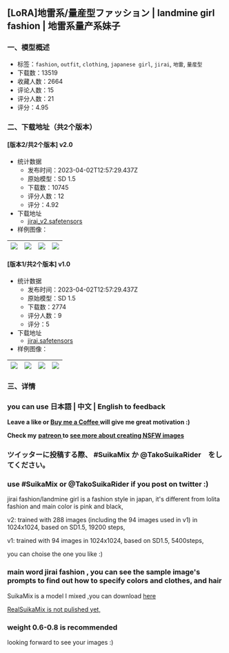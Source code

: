 ## [LoRA]地雷系/量産型ファッション | landmine girl fashion | 地雷系量产系妹子
### 一、模型概述

- 标签：`fashion`, `outfit`, `clothing`, `japanese girl`, `jirai`, `地雷`, `量産型`
- 下载数：13519
- 收藏人数：2664
- 评论人数：15
- 评分人数：21
- 评分：4.95

### 二、下载地址（共2个版本）

#### [版本2/共2个版本] v2.0

- 统计数据
  - 发布时间：2023-04-02T12:57:29.437Z
  - 原始模型：SD 1.5
  - 下载数：10745
  - 评分人数：12
  - 评分：4.92
- 下载地址
  - [jirai_v2.safetensors](https://civitai.com/api/download/models/33010)
- 样例图像：

| <img src="https://image.civitai.com/xG1nkqKTMzGDvpLrqFT7WA/caf36a4a-b235-457a-d1cd-12c93a636a00/width=450/376057.jpeg" /> | <img src="https://image.civitai.com/xG1nkqKTMzGDvpLrqFT7WA/df1a028c-49a0-411a-3dc5-0b9a0305b900/width=450/376040.jpeg" /> | <img src="https://image.civitai.com/xG1nkqKTMzGDvpLrqFT7WA/f295a03d-c7a5-4e00-0058-0df587007500/width=450/376051.jpeg" /> | <img src="https://image.civitai.com/xG1nkqKTMzGDvpLrqFT7WA/af7110a7-638f-4f7a-5d43-57ea9e962d00/width=450/376058.jpeg" /> |
| ---- | ---- | ---- | ---- |

#### [版本1/共2个版本] v1.0

- 统计数据
  - 发布时间：2023-04-02T12:57:29.437Z
  - 原始模型：SD 1.5
  - 下载数：2774
  - 评分人数：9
  - 评分：5
- 下载地址
  - [jirai.safetensors](https://civitai.com/api/download/models/28745)
- 样例图像：

| <img src="https://image.civitai.com/xG1nkqKTMzGDvpLrqFT7WA/4d61060d-76de-49d8-d2ef-0c2e0255cb00/width=450/331080.jpeg" /> | <img src="https://image.civitai.com/xG1nkqKTMzGDvpLrqFT7WA/19c35b36-34f7-4c44-6d82-66a366e0d200/width=450/324212.jpeg" /> | <img src="https://image.civitai.com/xG1nkqKTMzGDvpLrqFT7WA/daa48e67-b528-4c78-563e-23ff0db59500/width=450/324211.jpeg" /> | <img src="https://image.civitai.com/xG1nkqKTMzGDvpLrqFT7WA/d1e13bd3-3fea-4748-fd68-e0cbbddda500/width=450/325274.jpeg" /> |
| ---- | ---- | ---- | ---- |


### 三、详情
<h3>you can use 日本語 | 中文 | English to feedback</h3><p><strong>Leave a like or </strong><a target="_blank" rel="ugc" href="https://ko-fi.com/takosuika"><strong>Buy me a Coffee </strong></a><strong>will give me great motivation :)</strong></p><p><strong>Check my</strong> <a target="_blank" rel="ugc" href="https://patreon.com/takosuika?utm_medium=clipboard_copy&amp;utm_source=copyLink&amp;utm_campaign=creatorshare_creator&amp;utm_content=join_link"><strong>patreon </strong></a><strong>to <u>see more about creating NSFW images</u></strong></p><p></p><p></p><h3><strong>ツイッターに投稿する際、</strong> #SuikaMix か @TakoSuikaRider　をしてください。</h3><h3>use #SuikaMix or @TakoSuikaRider if you post on twitter :)</h3><p></p><p></p><p></p><p>jirai fashion/landmine girl is a fashion style in japan, it's different from lolita fashion and main color is pink and black,</p><p></p><p></p><p></p><p></p><p>v2: trained with 288 images (including the 94 images used in v1) in 1024x1024, based on SD1.5, 19200 steps,</p><p>v1: trained with 94 images in 1024x1024, based on SD1.5, 5400steps,</p><p>you can choise the one you like :)</p><p></p><p></p><p></p><p></p><h3>main word <strong>jirai fashion ,</strong> you can see the sample image's prompts to find out how to specify colors and clothes, and hair</h3><p></p><p></p><p></p><p></p><p>SuikaMix<strong> </strong>is a model I mixed ,you can download <a target="_blank" rel="ugc" href="https://civitai.com/models/25178/suikamix">here</a></p><p><u>RealSuikaMix is not pulished yet,</u></p><h3><strong>weight 0.6-0.8 is recommended</strong></h3><p>looking forward to see your images :)</p>